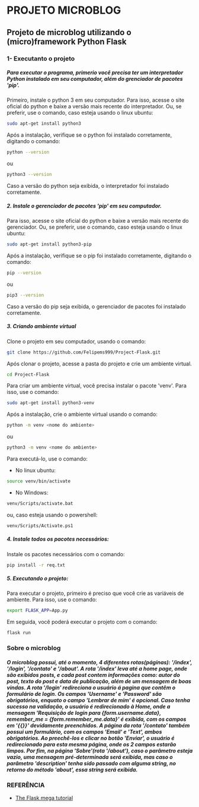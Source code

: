 # PROJETO MICROBLOG

## Projeto de microblog utilizando o (micro)framework Python Flask

### 1- Executanto o projeto
##### Para executar o programa, primerio você precisa ter um interpretador Python instalado em seu computador, além do grenciador de pacotes 'pip'.

Primeiro, instale o python 3 em seu computador. Para isso, acesse o site oficial do python e baixe a versão mais recente do interpretador. Ou, se preferir, use o comando, caso esteja usando o linux ubuntu:

```bash
sudo apt-get install python3
```

Após a instalação, verifique se o python foi instalado corretamente, digitando o comando:

```bash
python --version
```

ou

```bash
python3 --version
```

Caso a versão do python seja exibida, o interpretador foi instalado corretamente.

#####    2. Instale o gerenciador de pacotes 'pip' em seu computador.

Para isso, acesse o site oficial do python e baixe a versão mais recente do gerenciador. Ou, se preferir, use o comando, caso esteja usando o linux ubuntu:

```bash
sudo apt-get install python3-pip
```

Após a instalação, verifique se o pip foi instalado corretamente, digitando o comando:

```bash
pip --version
```

ou

```bash
pip3 --version
```

Caso a versão do pip seja exibida, o gerenciador de pacotes foi instalado corretamente.

#####    3. Criando ambiente virtual

Clone o projeto em seu computador, usando o comando:

```bash
git clone https://github.com/Felipems999/Project-Flask.git
```

Após clonar o projeto, acesse a pasta do projeto e crie um ambiente virtual.

```bash
cd Project-Flask
```

Para criar um ambiente virtual, você precisa instalar o pacote 'venv'. Para isso, use o comando:

```bash
sudo apt-get install python3-venv
```

Após a instalação, crie o ambiente virtual usando o comando:

```bash
python -m venv <nome do ambiente> 
```

ou 

```bash
python3 -m venv <nome do ambiente>
```

Para executá-lo, use o comando:

- No linux ubuntu:

```bash	
source venv/bin/activate
```

- No Windows:
```bash	
venv/Scripts/activate.bat
```

ou, caso esteja usando o powershell:

```bash	
venv/Scripts/Activate.ps1
```

#####    4. Instale todos os pacotes necessários:

Instale os pacotes necessários com o comando:

```bash	
pip install -r req.txt
```

#####    5. Executando o projeto:

Para executar o projeto, primeiro é preciso que você crie as variáveis de ambiente. Para isso, use o comando:

```bash
export FLASK_APP=App.py
```

Em seguida, você poderá executar o projeto com o comando:

```bash
flask run
```

### Sobre o microblog
#####    O microblog possui, até o momento, 4 diferentes rotas(páginas): '/index', '/login', '/contato' e '/about'. A rota '/index' leva até a home page, onde são exibidos posts, e cada post contem informações como: autor do post, texto do post e data de publicação, além de um mensagem de boas vindas. A rota '/login' redireciona o usuário á pagina que contêm o formulário de login. Os campos 'Username' e 'Password' são obrigatórios, enquato o campo 'Lembrar de mim' é opcional. Caso tenha sucesso na validação, o usuário é redirecionado à Home, onde a mensagem 'Requisição de login para {form.username.data}, remember_me = {form.remember_me.data}' é exibida, com os campos em '{{}}' devidamente preenchidos. A página da rota '/contato' também possui um formulário, com os campos 'Email' e 'Text', ambos obrigatórios. Ao preechê-los e clicar no botão 'Enviar', o usuário é redirecionado para esta mesma página, onde os 2 campos estarão limpos. Por fim, na página 'Sobre'(rota '/about'), caso o parâmetro esteja vazio, uma mensagem pré-determinada será exibida, mas caso o parâmetro 'description' tenha sido passado com alguma string, no retorno do método 'about', essa string será exibida.

### REFERÊNCIA

- [The Flask mega tutorial](https://blog.miguelgrinberg.com/post/the-flask-mega-tutorial-part-i-hello-world)
